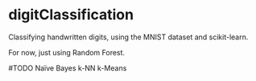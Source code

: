 # digitClassification
Classifying handwritten digits, using the MNIST dataset and scikit-learn.

For now, just using Random Forest.

#TODO
Naïve Bayes
k-NN
k-Means

